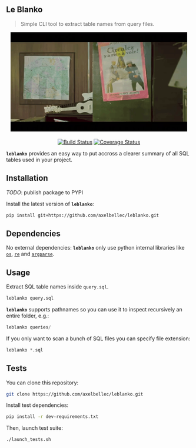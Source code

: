 ## Le Blanko


> Simple CLI tool to extract table names from query files.

<div align="center">
  <img src="docs/leblanko.gif" alt="leblanko"/>
</div>

<br/>

<div align="center">
	<a href="https://travis-ci.org/axelbellec/leblanko"><img src="https://travis-ci.org/axelbellec/leblanko.svg?branch=master" alt="Build Status" /></a>
	<a href="https://coveralls.io/github/axelbellec/leblanko">
	<img src="https://coveralls.io/repos/github/axelbellec/leblanko/badge.svg" alt="Coverage Status"/>
	</a>
</div>

__`leblanko`__ provides an easy way to put accross a clearer summary of all SQL tables used in your project. 

## Installation

*TODO*: publish package to PYPI

Install the latest version of __`leblanko`__:
```bash
pip install git+https://github.com/axelbellec/leblanko.git
```

## Dependencies

No external dependencies: __`leblanko`__ only use python internal libraries like [`os`](https://docs.python.org/3.5/library/os.html), [`re`](https://docs.python.org/3.5/library/re.html) and [`argparse`](https://docs.python.org/3.5/library/argparse.html).

## Usage

Extract SQL table names inside `query.sql`. 

```python
leblanko query.sql
```

__`leblanko`__ supports pathnames so you can use it to inspect recursively an entire folder, e.g.:

```python
leblanko queries/
```

If you only want to scan a bunch of SQL files you can specify file extension:

```python
leblanko *.sql
```

## Tests

You can clone this repository:
```bash
git clone https://github.com/axelbellec/leblanko.git
```
Install test dependencies:
```bash
pip install -r dev-requirements.txt
``` 
Then, launch test suite:
```bash
./launch_tests.sh
```

